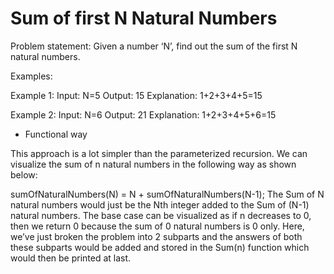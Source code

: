 # Sum of first N Natural Numbers

Problem statement: Given a number ‘N’, find out the sum of the first N natural numbers.

Examples:

Example 1:
Input: N=5
Output: 15
Explanation: 1+2+3+4+5=15

Example 2:
Input: N=6
Output: 21
Explanation: 1+2+3+4+5+6=15


- Functional way

This approach is a lot simpler than the parameterized recursion. We can visualize the sum of n natural numbers in the following way as shown below:

sumOfNaturalNumbers(N) = N + sumOfNaturalNumbers(N-1);
The Sum of N natural numbers would just be the Nth integer added to the Sum of (N-1) natural numbers. The base case can be visualized as if n decreases to 0, then we return 0 because the sum of 0 natural numbers is 0 only. Here, we’ve just broken the problem into 2 subparts and the answers of both these subparts would be added and stored in the Sum(n) function which would then be printed at last.